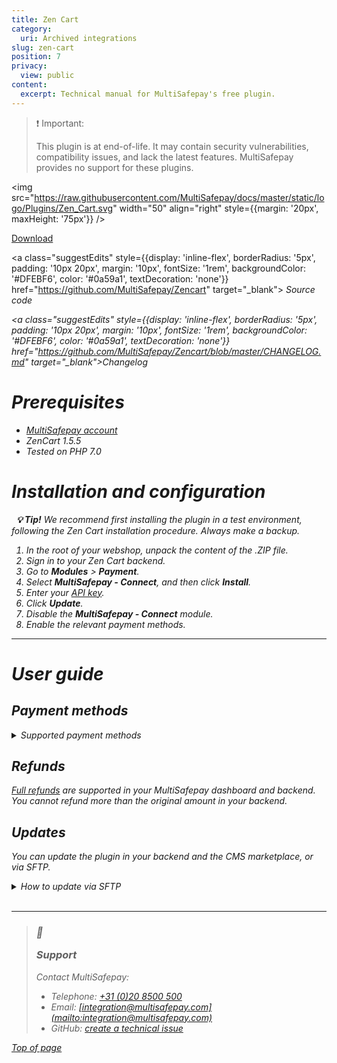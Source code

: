 ```yaml
---
title: Zen Cart
category:
  uri: Archived integrations
slug: zen-cart
position: 7
privacy:
  view: public
content:
  excerpt: Technical manual for MultiSafepay's free plugin.
---
```

> ❗️ Important:
>
> This plugin is at end-of-life. It may contain security vulnerabilities, compatibility issues, and lack the latest features. MultiSafepay provides no support for these plugins.

<img src="https://raw.githubusercontent.com/MultiSafepay/docs/master/static/logo/Plugins/Zen_Cart.svg" width="50" align="right" style={{margin: '20px', maxHeight: '75px'}} />

<div style={{display: 'flex', flexWrap: 'wrap'}}>
  <a class="suggestEdits" style={{display: 'inline-flex', borderRadius: '5px', padding: '10px 20px', margin: '10px', fontSize: '1rem', backgroundColor: '#006ba1', color: '#ffffff', textDecoration: 'none'}} href="https://github.com/MultiSafepay/Zencart/releases/download/3.1.0/Plugin_ZenCart_3.1.0.zip" target="_self"><span>Download</span><i class="icon icon-download" style={{marginLeft: '0.6em'}}> </i></a>

  <a class="suggestEdits" style={{display: 'inline-flex', borderRadius: '5px', padding: '10px 20px', margin: '10px', fontSize: '1rem', backgroundColor: '#DFEBF6', color: '#0a59a1', textDecoration: 'none'}} href="https://github.com/MultiSafepay/Zencart" target="_blank"><i class="icon-external-link" /> <span>Source code</span></a>

  <a class="suggestEdits" style={{display: 'inline-flex', borderRadius: '5px', padding: '10px 20px', margin: '10px', fontSize: '1rem', backgroundColor: '#DFEBF6', color: '#0a59a1', textDecoration: 'none'}} href="https://github.com/MultiSafepay/Zencart/blob/master/CHANGELOG.md" target="_blank"><span>Changelog</span></a>
</div>

# Prerequisites

* [MultiSafepay account](/docs/getting-started-guide/)
* ZenCart 1.5.5
* Tested on PHP 7.0

# Installation and configuration

  **💡 Tip!** We recommend first installing the plugin in a test environment, following the Zen Cart installation procedure. Always make a backup.

1. In the root of your webshop, unpack the content of the .ZIP file.
2. Sign in to your Zen Cart <Glossary>backend</Glossary>.
3. Go to **Modules** > **Payment**.
4. Select **MultiSafepay - Connect**, and then click **Install**.
5. Enter your [API key](/docs/sites#website-id-api-key-and-security-code).
6. Click **Update**.
7. Disable the **MultiSafepay - Connect** module.
8. Enable the relevant payment methods.<br />

***

# User guide

## Payment methods

<details id="supported-payment-methods">
  <summary>Supported payment methods</summary>

  <br />

  * Cards: [All](/docs/card-payments/)
  * Banking methods: All, except iDEAL QR, TrustPay, and Bizum.
  * <Glossary>BNPL</Glossary>: All, except in3 and Billink.
  * Wallets: [Alipay](/docs/alipay/), [Apple Pay](/docs/apple-pay/), [PayPal](/docs/paypal/)
  * Prepaid cards:
    * Beauty and Wellness gift card
    * <a href="https://www.cadeaubon.nl/cadeaubonnen/nederlandse-boekenbon" target="_blank">Boekenbon</a> <i class="fa fa-external-link" style={{fontSize:'12px',color:'#8b929e'}} />
    * <a href="https://www.fashioncheque.com/nl" target="_blank">Fashioncheque</a> <i class="fa fa-external-link" style={{fontSize:'12px',color:'#8b929e'}} />
    * <a href="https://www.fashion-giftcard.nl" target="_blank">Fashion gift card</a> <i class="fa fa-external-link" style={{fontSize:'12px',color:'#8b929e'}} />
    * Fietsenbon
    * <a href="https://www.gezondheidsbon.nl/mhome" target="_blank">Gezondheidsbon</a> <i class="fa fa-external-link" style={{fontSize:'12px',color:'#8b929e'}} />
    * <a href="https://www.nationale-tuinbon.nl" target="_blank">Nationale tuinbon</a> <i class="fa fa-external-link" style={{fontSize:'12px',color:'#8b929e'}} />
    * <a href="https://www.parfumcadeaukaart.nl" target="_blank">Parfumcadeaukaart</a> <i class="fa fa-external-link" style={{fontSize:'12px',color:'#8b929e'}} />
    * [Paysafecard](/docs/paysafecard/)
    * <a href="https://www.podiumcadeaukaart.nl" target="_blank">Podium</a> <i class="fa fa-external-link" style={{fontSize:'12px',color:'#8b929e'}} />
    * <a href="https://www.sportenfitcadeau.nl" target="_blank">Sport en Fit</a> <i class="fa fa-external-link" style={{fontSize:'12px',color:'#8b929e'}} />
    * <a href="https://www.vvvcadeaukaarten.nl" target="_blank">VVV gift card</a> <i class="fa fa-external-link" style={{fontSize:'12px',color:'#8b929e'}} />
    * <a href="https://www.webshopgiftcard.nl" target="_blank">Webshop gift card</a> <i class="fa fa-external-link" style={{fontSize:'12px',color:'#8b929e'}} />
    * <a href="https://www.wellnessgiftcard.nl" target="_blank">Wellness gift card</a> <i class="fa fa-external-link" style={{fontSize:'12px',color:'#8b929e'}} />
    * Wijncadeau
    * <a href="https://www.winkelcheque.nl" target="_blank">Winkelcheque</a> <i class="fa fa-external-link" style={{fontSize:'12px',color:'#8b929e'}} />
    * <a href="https://www.yourgift.nl/" target="_blank">Yourgift</a> <i class="fa fa-external-link" style={{fontSize:'12px',color:'#8b929e'}} />
</details>

## Refunds

[Full refunds](/docs/refund-payments/) are supported in your MultiSafepay dashboard and backend.\
You cannot refund more than the original amount in your backend.

## Updates

You can update the plugin in your backend and the CMS marketplace, or via SFTP.

<details id="how-to-update-via-sftp">
  <summary>How to update via SFTP</summary>

  <br />

    **💡 Tip!** Make sure you have a backup of your production environment, and that you test the plugin in a staging environment.

  1. Download the plugin again above.
  2. Follow the Installation and configuration instructions from step 2.
</details>

<br />

***

<blockquote class="callout callout_info">
  <h3 class="callout-heading false">
    <span class="callout-icon">💬</span>
    <p>Support</p>
  </h3>

  <p>Contact MultiSafepay:</p>

  <ul>
    <li>Telephone: <a href="tel:+310208500500">+31 (0)20 8500 500</a></li>
    <li>Email: <a href="mailto:integration@multisafepay.com">[integration@multisafepay.com](mailto:integration@multisafepay.com)</a></li>
    <li>GitHub: <a href="https://github.com/MultiSafepay/Zencart/issues" target="_blank"> create a technical issue</a></li>
  </ul>
</blockquote>

[Top of page](#)
